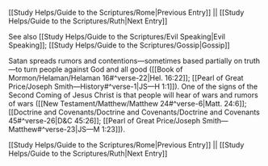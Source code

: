 [[Study Helps/Guide to the Scriptures/Rome|Previous Entry]]  ||  [[Study Helps/Guide to the Scriptures/Ruth|Next Entry]]

 See also [[Study Helps/Guide to the Scriptures/Evil Speaking|Evil Speaking]]; [[Study Helps/Guide to the Scriptures/Gossip|Gossip]]

 Satan spreads rumors and contentions—sometimes based partially on truth—to turn people against God and all good ([[Book of Mormon/Helaman/Helaman 16#^verse-22|Hel. 16:22]]; [[Pearl of Great Price/Joseph Smith—History#^verse-1|JS—H 1:1]]). One of the signs of the Second Coming of Jesus Christ is that people will hear of wars and rumors of wars ([[New Testament/Matthew/Matthew 24#^verse-6|Matt. 24:6]]; [[Doctrine and Covenants/Doctrine and Covenants/Doctrine and Covenants 45#^verse-26|D&C 45:26]]; [[Pearl of Great Price/Joseph Smith—Matthew#^verse-23|JS—M 1:23]]).

[[Study Helps/Guide to the Scriptures/Rome|Previous Entry]]  ||  [[Study Helps/Guide to the Scriptures/Ruth|Next Entry]]